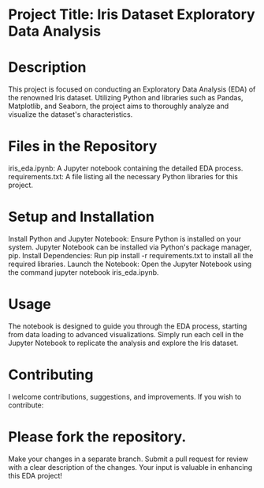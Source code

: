 # Project Title: Iris Dataset Exploratory Data Analysis
# Description
This project is focused on conducting an Exploratory Data Analysis (EDA) of the renowned Iris dataset. Utilizing Python and libraries such as Pandas, Matplotlib, and Seaborn, the project aims to thoroughly analyze and visualize the dataset's characteristics.

# Files in the Repository
iris_eda.ipynb: A Jupyter notebook containing the detailed EDA process.
requirements.txt: A file listing all the necessary Python libraries for this project.
# Setup and Installation
Install Python and Jupyter Notebook: Ensure Python is installed on your system. Jupyter Notebook can be installed via Python's package manager, pip.
Install Dependencies: Run pip install -r requirements.txt to install all the required libraries.
Launch the Notebook: Open the Jupyter Notebook using the command jupyter notebook iris_eda.ipynb.
# Usage
The notebook is designed to guide you through the EDA process, starting from data loading to advanced visualizations. Simply run each cell in the Jupyter Notebook to replicate the analysis and explore the Iris dataset.

# Contributing
I welcome contributions, suggestions, and improvements. If you wish to contribute:

# Please fork the repository.
Make your changes in a separate branch.
Submit a pull request for review with a clear description of the changes.
Your input is valuable in enhancing this EDA project!
